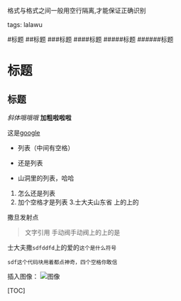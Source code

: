 
格式与格式之间一般用空行隔离,才能保证正确识别

tags: lalawu

#标题
##标题
###标题
####标题
#####标题
######标题

标题
====

标题
----

*斜体哦哦哦*
**加粗啦啦啦**

这是[google](https://www.google.com)

- 列表（中间有空格）
+ 还是列表
* 山洞里的列表，哈哈

1. 怎么还是列表
2. 加个空格才是列表
3.士大夫山东省
上的上的

撒旦发射点

>文字引用
手动阀手动阀上的上的是

士大夫撒`sdfddfd`上的爱的`这个是什么符号`

    sdf这个代码块用着都点神奇，四个空格你敢信

插入图像：
![图像](https://www.zybuluo.com/static/img/my_head.jpg)

[TOC]
